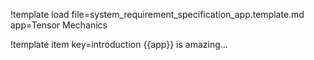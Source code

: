 !template load file=system_requirement_specification_app.template.md
               app=Tensor Mechanics

!template item key=introduction
{{app}} is amazing...
